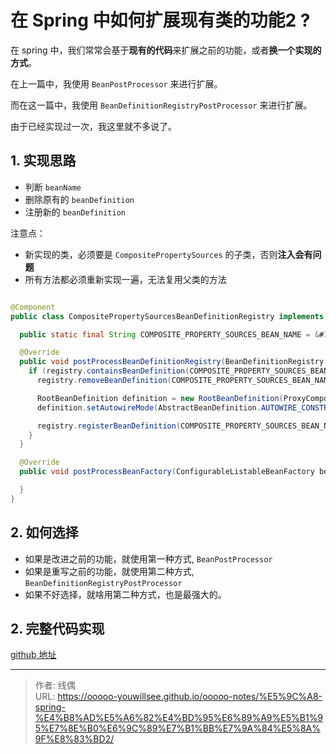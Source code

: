 # 在 Spring 中如何扩展现有类的功能2 ?


在 spring 中，我们常常会基于**现有的代码**来扩展之前的功能，或者**换一个实现的方式**。

在上一篇中，我使用 `BeanPostProcessor` 来进行扩展。

而在这一篇中，我使用 `BeanDefinitionRegistryPostProcessor` 来进行扩展。

由于已经实现过一次，我这里就不多说了。

## 1. 实现思路

* 判断 `beanName`
* 删除原有的 `beanDefinition`
* 注册新的 `beanDefinition`

注意点：

* 新实现的类，必须要是 `CompositePropertySources` 的子类，否则**注入会有问题**
* 所有方法都必须重新实现一遍，无法复用父类的方法

```java

@Component
public class CompositePropertySourcesBeanDefinitionRegistry implements BeanDefinitionRegistryPostProcessor {

  public static final String COMPOSITE_PROPERTY_SOURCES_BEAN_NAME = &#34;compositePropertySources&#34;;

  @Override
  public void postProcessBeanDefinitionRegistry(BeanDefinitionRegistry registry) throws BeansException {
    if (registry.containsBeanDefinition(COMPOSITE_PROPERTY_SOURCES_BEAN_NAME)) {
      registry.removeBeanDefinition(COMPOSITE_PROPERTY_SOURCES_BEAN_NAME);

      RootBeanDefinition definition = new RootBeanDefinition(ProxyCompositePropertySources.class);
      definition.setAutowireMode(AbstractBeanDefinition.AUTOWIRE_CONSTRUCTOR);

      registry.registerBeanDefinition(COMPOSITE_PROPERTY_SOURCES_BEAN_NAME, definition);
    }
  }

  @Override
  public void postProcessBeanFactory(ConfigurableListableBeanFactory beanFactory) throws BeansException {

  }
}

```

## 2. 如何选择

* 如果是改进之前的功能，就使用第一种方式, `BeanPostProcessor`
* 如果是重写之前的功能，就使用第二种方式, `BeanDefinitionRegistryPostProcessor`
* 如果不好选择，就啥用第二种方式，也是最强大的。

## 2. 完整代码实现

[github 地址](https://github.com/ooooo-youwillsee/java-framework-guide/blob/main/spring-boot-compositePropertySourcesExt2)




---

> 作者: 线偶  
> URL: https://ooooo-youwillsee.github.io/ooooo-notes/%E5%9C%A8-spring-%E4%B8%AD%E5%A6%82%E4%BD%95%E6%89%A9%E5%B1%95%E7%8E%B0%E6%9C%89%E7%B1%BB%E7%9A%84%E5%8A%9F%E8%83%BD2/  

